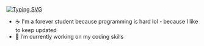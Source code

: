 [![Typing SVG](https://readme-typing-svg.demolab.com?font=Fira+Code&weight=700&size=26&pause=1000&color=2F81F7&random=false&width=440&lines=Hi%2C+I+am+Hard+007;Web+developer;UX%2FUI+Design+enthusiast;Studying+techs+%26+)](https://git.io/typing-svg)



- ☕ I'm a forever student because programming is hard lol - because I like to keep updated
- 🌱 I’m currently working on my coding skills

<!---
Hard-007/Hard-007 is a ✨ special ✨ repository because its `README.md` (this file) appears on your GitHub profile.
You can click the Preview link to take a look at your changes.
--->
